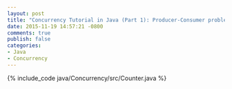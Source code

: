 ```yaml
---
layout: post
title: "Concurrency Tutorial in Java (Part 1): Producer-Consumer problem"
date: 2015-11-19 14:57:21 -0800
comments: true
publish: false
categories: 
- Java
- Concurrency
---
```


{% include_code java/Concurrency/src/Counter.java %}